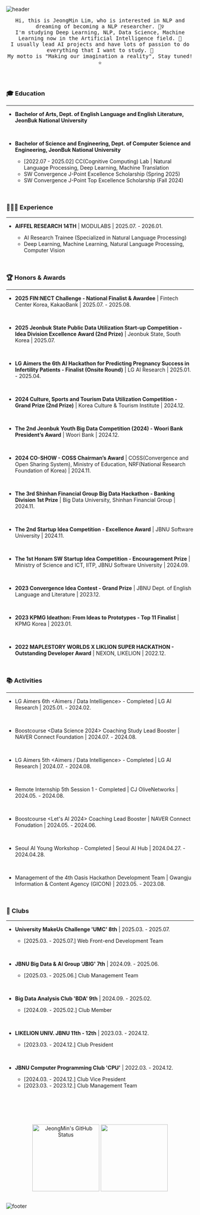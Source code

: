   
![header](https://capsule-render.vercel.app/api?type=waving&color=588beb&text=JEONGMIN&height=200&fontSize=90&fontColor=ffffff)

<p align="center">
  <samp> Hi, this is JeongMin Lim, who is interested in NLP and dreaming of becoming a NLP researcher. 🙋‍♀️ 
  </samp>
<br/>
  <samp> I'm studying Deep Learning, NLP, Data Science, Machine Learning now in the Artificial Intelligence field. 🤖
  </samp>
<br/>
  <samp> I usually lead AI projects and have lots of passion to do everything that I want to study. 🎇
  </samp>
<br/>
  <samp> My motto is "Making our imagination a reality", Stay tuned! ⭐
  </samp>
<br/>
<br/>  
<br/>  
<p align="left">

### 🎓 Education
---
- **Bachelor of Arts, Dept. of English Language and English Literature, JeonBuk National University**
<br/>

- **Bachelor of Science and Engineering, Dept. of Computer Science and Engineering, JeonBuk National University**
  
  - [2022.07 - 2025.02] CC(Cognitive Computing) Lab | Natural Language Processing, Deep Learning, Machine Translation
  - SW Convergence J-Point Excellence Scholarship (Spring 2025)
  - SW Convergence J-Point Top Excellence Scholarship (Fall 2024)
<br/>


### 👩🏻‍💻 Experience
---
- **AIFFEL RESEARCH 14TH** | MODULABS | 2025.07. - 2026.01.

  - AI Research Trainee (Specialized in Natural Language Processing)
  - Deep Learning, Machine Learning, Natural Language Processing, Computer Vision
<br/>


### 🏆 Honors & Awards
---
- **2025 FIN:NECT Challenge - National Finalist & Awardee** | Fintech Center Korea, KakaoBank | 2025.07. - 2025.08.
<br/>

- **2025 Jeonbuk State Public Data Utilization Start-up Competition - Idea Division Excellence Award (2nd Prize)** | Jeonbuk State, South Korea | 2025.07.
<br/>

- **LG Aimers the 6th AI Hackathon for Predicting Pregnancy Success in Infertility Patients - Finalist (Onsite Round)** | LG AI Research | 2025.01. - 2025.04.
<br/>

- **2024 Culture, Sports and Tourism Data Utilization Competition - Grand Prize (2nd Prize)** | Korea Culture & Tourism Institute | 2024.12.
<br/>

- **The 2nd Jeonbuk Youth Big Data Competition (2024) - Woori Bank President’s Award** | Woori Bank | 2024.12.
<br/>

- **2024 CO-SHOW - COSS Chairman’s Award** | COSS(Convergence and Open Sharing System), Ministry of Education, NRF(National Research Foundation of Korea) | 2024.11.
<br/>

- **The 3rd Shinhan Financial Group Big Data Hackathon - Banking Division 1st Prize** | Big Data University, Shinhan Financial Group | 2024.11.
<br/>

- **The 2nd Startup Idea Competition - Excellence Award** | JBNU Software University | 2024.11.
<br/>

- **The 1st Honam SW Startup Idea Competition - Encouragement Prize** | Ministry of Science and ICT, IITP, JBNU Software University | 2024.09.
<br/>

- **2023 Convergence Idea Contest - Grand Prize** | JBNU Dept. of English Language and Literature | 2023.12.
<br/>

- **2023 KPMG Ideathon: From Ideas to Prototypes - Top 11 Finalist** | KPMG Korea | 2023.01.
<br/>

- **2022 MAPLESTORY WORLDS X LIKLION SUPER HACKATHON - Outstanding Developer Award** | NEXON, LIKELION | 2022.12.
<br/>

### 📚 Activities
---
- LG Aimers 6th <Aimers / Data Intelligence> - Completed | LG AI Research | 2025.01. - 2024.02.
<br/>

- Boostcourse <Data Science 2024> Coaching Study Lead Booster | NAVER Connect Foundation | 2024.07. - 2024.08.
<br/>

- LG Aimers 5th <Aimers / Data Intelligence> - Completed | LG AI Research | 2024.07. - 2024.08.
<br/>

- Remote Internship 5th Session 1 - Completed | CJ OliveNetworks | 2024.05. - 2024.08.
<br/>

- Boostcourse <Let's AI 2024> Coaching Lead Booster | NAVER Connect Fonudation | 2024.05. - 2024.06.
<br/>

- Seoul AI Young Workshop - Completed | Seoul AI Hub | 2024.04.27. - 2024.04.28.
<br/>

- Management of the 4th Oasis Hackathon Development Team | Gwangju Information & Content Agency (GICON) | 2023.05. - 2023.08.
<br/>

### 📁 Clubs
---
- **University MakeUs Challenge 'UMC' 8th** | 2025.03. - 2025.07.

  - [2025.03. - 2025.07.] Web Front-end Development Team
<br/>

- **JBNU Big Data & AI Group 'JBIG' 7th** | 2024.09. - 2025.06.
  
  - [2025.03. - 2025.06.] Club Management Team
<br/>

- **Big Data Analysis Club 'BDA' 9th** | 2024.09. - 2025.02.
  
  - [2024.09. - 2025.02.] Club Member
<br/>

- **LIKELION UNIV. JBNU 11th - 12th** | 2023.03. - 2024.12.
  
  - [2023.03. - 2024.12.] Club President
<br/>

- **JBNU Computer Programming Club 'CPU'** | 2022.03. - 2024.12.
  
  - [2024.03. - 2024.12.] Club Vice President
  - [2023.03. - 2023.12.] Club Management Team
<br/>



<br/>
<br/>
<br/>
<p align="center">
  <a href="https://github.com/JeongMinIsBest"><img align="center" style="height:180px" src="https://github-readme-stats.vercel.app/api?username=JeongMinIsBest&show_icons=true&include_all_commits=true&hide_border=true&bg_color=30,CED8F6,588beb&title_color=fff&text_color=fff" alt="JeongMin's GitHub Status" /></a>
  <a href="https://github.com/JeongMinIsBest"><img align="center" style="height:180px" src="https://github-readme-stats.vercel.app/api/top-langs/?username=JeongMinIsBest&layout=compact&hide_border=true&bg_color=30,CED8F6,588beb&title_color=fff&text_color=fff" /></a> </samp>
<br/>  
<br/> 

![footer](https://capsule-render.vercel.app/api?section=footer&type=waving&color=588beb)
